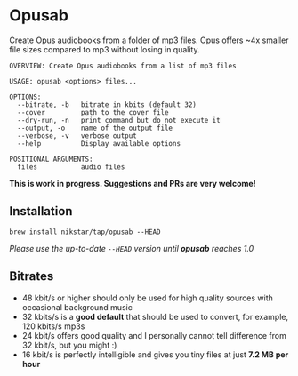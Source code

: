 # Opusab

Create Opus audiobooks from a folder of mp3 files. Opus offers ~4x smaller file sizes compared to mp3 without losing in quality. 

```
OVERVIEW: Create Opus audiobooks from a list of mp3 files

USAGE: opusab <options> files...

OPTIONS:
  --bitrate, -b   bitrate in kbits (default 32)
  --cover         path to the cover file
  --dry-run, -n   print command but do not execute it
  --output, -o    name of the output file
  --verbose, -v   verbose output
  --help          Display available options

POSITIONAL ARGUMENTS:
  files           audio files
```

**This is work in progress. Suggestions and PRs are very welcome!**

## Installation 
```
brew install nikstar/tap/opusab --HEAD
```
*Please use the up-to-date `--HEAD` version until **opusab** reaches 1.0*

## Bitrates
+ 48 kbit/s or higher should only be used for high quality sources with occasional background music
+ 32 kbits/s is a **good default** that should be used to convert, for example, 120 kbits/s mp3s
+ 24 kbit/s offers good quality and I personally cannot tell difference from 32 kbit/s, but you might :)
+ 16 kbit/s is perfectly intelligible and gives you tiny files at just **7.2 MB per hour**

